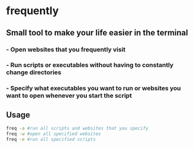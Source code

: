 # frequently
## Small tool to make your life easier in the terminal

### - Open websites that you frequently visit

### - Run scripts or executables without having to constantly change directories

### - Specify what executables you want to run or websites you want to open whenever you start the script


## Usage
```bash
freq -a #run all scripts and websites that you specify
freq -w #open all specified websites
freq -e #run all specified scripts
```
